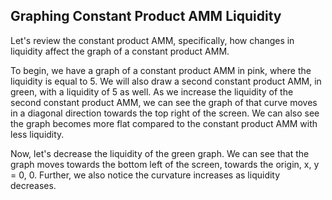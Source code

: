 ## Graphing Constant Product AMM Liquidity

Let's review the constant product AMM, specifically, how changes in liquidity affect the graph of a constant product AMM.

To begin, we have a graph of a constant product AMM in pink, where the liquidity is equal to 5. We will also draw a second constant product AMM, in green, with a liquidity of 5 as well. As we increase the liquidity of the second constant product AMM, we can see the graph of that curve moves in a diagonal direction towards the top right of the screen. We can also see the graph becomes more flat compared to the constant product AMM with less liquidity. 

Now, let's decrease the liquidity of the green graph. We can see that the graph moves towards the bottom left of the screen, towards the origin, x, y = 0, 0. Further, we also notice the curvature increases as liquidity decreases.
